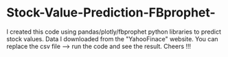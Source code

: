 # Stock-Value-Prediction-FBprophet-

I created this code using pandas/plotly/fbprophet python libraries to predict stock values. Data I downloaded from the "YahooFinace" website.
You can replace the csv file --> run the code and see the result. Cheers !!!
